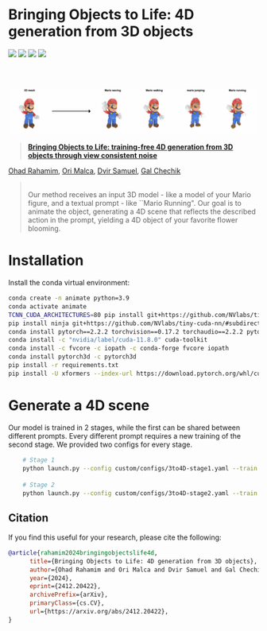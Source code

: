 # Bringing Objects to Life: 4D generation from 3D objects
<a href="https://three24d.github.io/three24d/"><img src="https://img.shields.io/badge/🌐%20Project-Website-blue"></a>
<a href="https://arxiv.org/abs/2412.20422"><img src="https://img.shields.io/badge/arXiv-2412.20422-b31b1b.svg?logo=arXiv"></a>
<a href="https://huggingface.co/papers/2412.20422"><img src="https://img.shields.io/badge/🤗-Hugging%20Face-orange.svg"></a>
<a href="https://www.apache.org/licenses/LICENSE-2.0.txt"><img src="https://img.shields.io/badge/License-Apache-yellow"></a>
<!-- Official implementation. -->
<br>
<p align="center" style="display: flex; justify-content: center; flex-wrap: nowrap; gap: 10px;">
    <figure style="text-align: center; margin: 1px;">
        <img src="repo_gifs/Mario.gif" style="max-height: 100%; width: auto; height: auto;">
    </figure>
</p>

> <a href="https://three24d.github.io/three24d/">**Bringing Objects to Life: training-free 4D generation from 3D objects through view consistent noise**</a>
>
<a href="https://ohadrahamim.github.io/">Ohad Rahamim</a>,
<a href="https://github.com/Orimalca">Ori Malca</a>,
<a href="https://chechiklab.biu.ac.il/~dvirsamuel/">Dvir Samuel</a>,
<a href="https://chechiklab.biu.ac.il/~gal/">Gal Chechik</a>
><br>
>  Our method receives an input 3D model - like a model of your Mario figure, and a textual prompt - like ``Mario Running". Our goal is to animate the object, generating a 4D scene that reflects the described action in the prompt, yielding a 4D object of your favorite flower blooming. 
</p>

# Installation
Install the conda virtual environment:
```bash
conda create -n animate python=3.9
conda activate animate
TCNN_CUDA_ARCHITECTURES=80 pip install git+https://github.com/NVlabs/tiny-cuda-nn/#subdirectory=bindings/torch # for A100
pip install ninja git+https://github.com/NVlabs/tiny-cuda-nn/#subdirectory=bindings/torch
conda install pytorch==2.2.2 torchvision==0.17.2 torchaudio==2.2.2 pytorch-cuda=11.8 -c pytorch -c nvidia
conda install -c "nvidia/label/cuda-11.8.0" cuda-toolkit
conda install -c fvcore -c iopath -c conda-forge fvcore iopath
conda install pytorch3d -c pytorch3d
pip install -r requirements.txt
pip install -U xformers --index-url https://download.pytorch.org/whl/cu118
```

# Generate a 4D scene
Our model is trained in 2 stages, while the first can be shared between different prompts.
Every different prompt requires a new training of the second stage.
We provided two configs for every stage.

```sh
    # Stage 1
    python launch.py --config custom/configs/3to4D-stage1.yaml --train --gpu 1 exp_root_dir=outputs seed=0 data.image.object_path=\path\to\your\mesh.obj system.prompt_processor.prompt="your desiered action"
    
    # Stage 2
    python launch.py --config custom/configs/3to4D-stage2.yaml --train --gpu 1 exp_root_dir=outputs seed=0 data.image.object_path=\path\to\your\mesh.obj system.prompt_processor.obj_token_clip_idx=\the\word\location\in\the\prompt system.prompt_processor.prompt="your desiered action"
```

## Citation
If you find this useful for your research, please cite the following:
```bibtex
@article{rahamim2024bringingobjectslife4d,
      title={Bringing Objects to Life: 4D generation from 3D objects}, 
      author={Ohad Rahamim and Ori Malca and Dvir Samuel and Gal Chechik},
      year={2024},
      eprint={2412.20422},
      archivePrefix={arXiv},
      primaryClass={cs.CV},
      url={https://arxiv.org/abs/2412.20422}, 
}
```
